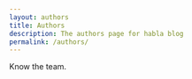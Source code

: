 ```yaml
---
layout: authors
title: Authors
description: The authors page for habla blog
permalink: /authors/
---
```


Know the team.
